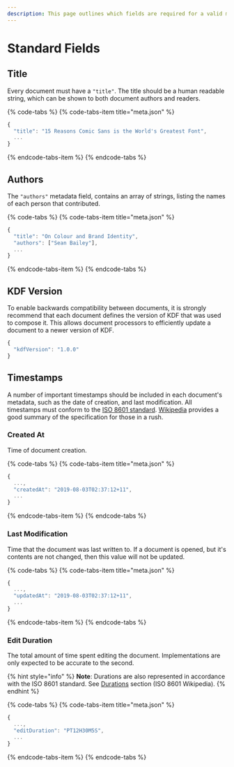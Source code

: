 ```yaml
---
description: This page outlines which fields are required for a valid meta.json file.
---
```


# Standard Fields

## Title

Every document must have a `"title"`. The title should be a human readable string, which can be shown to both document authors and readers.

{% code-tabs %}
{% code-tabs-item title="meta.json" %}
```javascript
{
  "title": "15 Reasons Comic Sans is the World's Greatest Font",
  ...
}
```
{% endcode-tabs-item %}
{% endcode-tabs %}

## Authors

The `"authors"` metadata field, contains an array of strings, listing the names of each person that contributed.

{% code-tabs %}
{% code-tabs-item title="meta.json" %}
```javascript
{
  "title": "On Colour and Brand Identity",
  "authors": ["Sean Bailey"],
  ...
}
```
{% endcode-tabs-item %}
{% endcode-tabs %}

## KDF Version

To enable backwards compatibility between documents, it is strongly recommend that each document defines the version of KDF that was used to compose it. This allows document processors to efficiently update a document to a newer version of KDF.

```javascript
{
  "kdfVersion": "1.0.0"
}
```

## Timestamps

A number of important timestamps should be included in each document's metadata, such as the date of creation, and last modification. All timestamps must conform to the [ISO 8601 standard](https://www.iso.org/iso-8601-date-and-time-format.html). [Wikipedia](https://en.m.wikipedia.org/wiki/ISO_8601) provides a good summary of the specification for those in a rush.

### Created At

Time of document creation.

{% code-tabs %}
{% code-tabs-item title="meta.json" %}
```javascript
{
  ...,
  "createdAt": "2019-08-03T02:37:12+11",
  ...
}
```
{% endcode-tabs-item %}
{% endcode-tabs %}

### Last Modification

Time that the document was last written to. If a document is opened, but it's contents are not changed, then this value will not be updated.

{% code-tabs %}
{% code-tabs-item title="meta.json" %}
```javascript
{
  ...,
  "updatedAt": "2019-08-03T02:37:12+11",
  ...
}
```
{% endcode-tabs-item %}
{% endcode-tabs %}

### Edit Duration

The total amount of time spent editing the document. Implementations are only expected to be accurate to the second.

{% hint style="info" %}
**Note**: Durations are also represented in accordance with the ISO 8601 standard. See [Durations](https://en.m.wikipedia.org/wiki/ISO_8601#Durations) section \(ISO 8601 Wikipedia\).
{% endhint %}

{% code-tabs %}
{% code-tabs-item title="meta.json" %}
```javascript
{
  ...,
  "editDuration": "PT12H30M5S",
  ...
}
```
{% endcode-tabs-item %}
{% endcode-tabs %}

